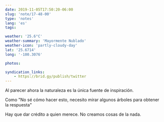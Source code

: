 ```yaml
---
date: 2019-11-05T17:50:20-06:00
slug: 'note/17-48-00'
type: 'notes'
lang: 'es'
tags:

weather: '25.6°C'
weather-summary: 'Mayormente Nublado'
weather-icon: 'partly-cloudy-day'
lat: '25.6714'
long: '-100.3076'

photos:

syndication_links:
    - https://brid.gy/publish/twitter
---
```

Al parecer ahora la naturaleza es la única fuente de inspiración. 

Como "No sé cómo hacer esto, necesito mirar algunos árboles para obtener la respuesta"

Hay que dar crédito a quien merece. No creamos cosas de la nada.